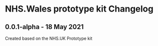 # NHS.Wales prototype kit Changelog

## 0.0.1-alpha - 18 May 2021

Created based on the NHS.UK Prototype kit